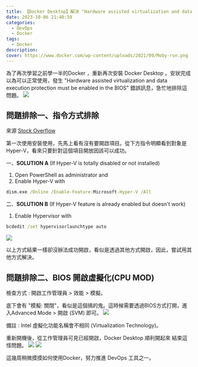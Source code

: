 ```yaml
---
title: 【Docker Desktop】解決 "Hardware assisted virtualization and data execution protection must be enabled in the BIOS" 
date: 2023-10-06 21:40:59
categories: 
  - DevOps
  - Docker
tags: 
  - Docker
description:
cover: https://www.docker.com/wp-content/uploads/2021/09/Moby-run.png
---
```


為了再次學習之前學一半的Docker ，重新再次安裝 Docker Desktop 。安狀完成以為可以正常使用，發生 "Hardware assisted virtualization and data execution protection must be enabled in the BIOS" 錯誤訊息，急忙地排除這問題。
![](/image/Snipaste_2022-10-06_21-40-59.png)


## 問題排除一、指令方式排除
來源 [Stock Overflow](https://stackoverflow.com/questions/39684974/docker-for-windows-error-hardware-assisted-virtualization-and-data-execution-p)

第一次使用安裝使用，先馬上看有沒有要開啟項目。從下方指令明顯看到對象是Hyper-V，看來只要針對這個項目開放因該可以成功。

一、**SOLUTION A** (If Hyper-V is totally disabled or not installed)
1. Open PowerShell as administrator and
2. Enable Hyper-V with

```cmd
dism.exe /Online /Enable-Feature:Microsoft-Hyper-V /All
```

二、**SOLUTION B** (If Hyper-V feature is already enabled but doesn't work)

1. Enable Hypervisor with
```cmd
bcdedit /set hypervisorlaunchtype auto
```
![](/image/Snipaste_2022-10-06_21-43-21.png)

以上方式結果一樣卻沒辦法成功開啟，看似是透過其他方式開啟，因此，嘗試用其他方式解決。



## 問題排除二、BIOS 開啟虛擬化(CPU MOD) 
檢查方式 : 開啟工作管理員 > 效能 > 模擬。

底下會有 "模擬: 關閉"，看似是這個搞的鬼。這時候需要透過BIOS方式打開，進入Advanced Mode > 開啟 (SVM) 即可。
![](/image/Snipaste_2022-10-06_22-11-35.png)

備註 : Intel 虛擬化功能名稱會不相同 (Virtualization Technology)。

重新開機後，從工作管理員可見已經開啟，Docker Desktop 順利開起來
結束這怪問題。
![](/image/Snipaste_2022-10-06_22-40-03.png)
![](/image/Snipaste_2022-10-06_22-40-10.png)

這幾周稍微摸摸如何使用Docker，努力推進 DevOps 工具之一。

